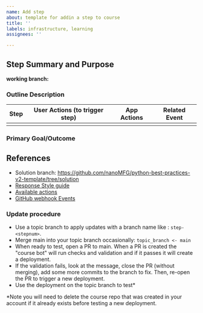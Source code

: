```yaml
---
name: Add step
about: template for addin a step to course
title: ''
labels: infrastructure, learning
assignees: ''

---
```


## Step Summary and Purpose

**working branch:** 
### Outline Description
Step|User Actions (to trigger step)| App Actions| Related Event
-----|-----|-----|-----
| | |

### Primary Goal/Outcome


## References
* Solution branch: https://github.com/nanoMFG/python-best-practices-v2-template/tree/solution
* [Response Style guide](https://google.github.io/styleguide/pyguide.html)
* [Available actions](https://lab.github.com/docs/actions/)
* [GitHub webhook Events](https://docs.github.com/en/developers/webhooks-and-events/webhook-events-and-payloads)

### Update procedure
* Use a topic branch to apply updates with a branch name like : `step-<stepnum>`.  
* Merge main into your topic branch occasionally: `topic_branch <- main`
* When ready to test, open a PR to main.  When a PR is created the "course bot" will run checks and validation and if it passes it will create a deployment.
* If the validation fails, look at the message, close the PR (without merging), add some more commits to the branch to fix. Then, re-open the PR to trigger a new deployment. 
 * Use the deployment on the topic branch to test*

\*Note you will need to delete the course repo that was created in your account if it already exists before testing a new deployment.
